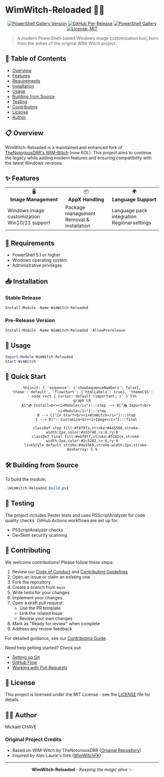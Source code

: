 # WimWitch-Reloaded 🧙‍♂️

<div align="center">

[![PowerShell Gallery Version](https://img.shields.io/powershellgallery/v/WimWitch-Reloaded?style=flat-square&label=Release&color=blue)](https://www.powershellgallery.com/packages/WimWitch-Reloaded)
[![GitHub Pre-Release](https://img.shields.io/github/v/release/mchave3/WimWitch-Reloaded?include_prereleases&style=flat-square&label=Pre-Release&color=orange)](https://github.com/mchave3/WimWitch-Reloaded/releases)
[![PowerShell Gallery](https://img.shields.io/powershellgallery/dt/WimWitch-Reloaded?style=flat-square&color=green)](https://www.powershellgallery.com/packages/WimWitch-Reloaded)
[![License: MIT](https://img.shields.io/badge/License-MIT-blue.svg?style=flat-square)](LICENSE)

</div>

> A modern PowerShell-based Windows image customization tool, born from the ashes of the original WIM-Witch project.

<!--
<div align="center">
    <img src="docs/assets/logo.png" alt="WimWitch-Reloaded Logo" width="200"/>
</div>
-->

## 📑 Table of Contents
- [Overview](#-overview)
- [Features](#-features)
- [Requirements](#-requirements)
- [Installation](#-installation)
- [Usage](#-usage)
- [Building from Source](#️-building-from-source)
- [Testing](#-testing)
- [Contributing](#-contributing)
- [License](#-license)
- [Author](#-author)

## 📋 Overview

WimWitch-Reloaded is a maintained and enhanced fork of [TheNotoriousDRR's WIM-Witch](https://github.com/thenotoriousdrr/WIM-Witch) (now EOL). This project aims to continue the legacy while adding modern features and ensuring compatibility with the latest Windows versions.

## ✨ Features

<div align="center">
  <table>
    <tr>
      <td align="center">🖥️<br><b>Image Management</b></td>
      <td align="center">📦<br><b>AppX Handling</b></td>
      <td align="center">🌍<br><b>Language Support</b></td>
    </tr>
    <tr>
      <td>Windows image customization<br>Win10/11 support</td>
      <td>Package management<br>Removal & Installation</td>
      <td>Language pack integration<br>Regional settings</td>
    </tr>
  </table>
</div>

## 🔧 Requirements

- PowerShell 5.1 or higher
- Windows operating system
- Administrative privileges

## 📥 Installation

### Stable Release
```powershell
Install-Module -Name WimWitch-Reloaded
```

### Pre-Release Version
```powershell
Install-Module -Name WimWitch-Reloaded -AllowPrerelease
```

## 🚀 Usage

```powershell
Import-Module WimWitch-Reloaded
Start-WimWitch
```

## 🎯 Quick Start

<div align="center">

```mermaid
%%{init: { 'sequence': {'showSequenceNumbers': false}, 'theme':'default', 'flowchart': {'htmlLabels': true}, 'themeCSS': '.node rect { cursor: default !important; }' } }%%
graph LR
    A["💿 Install<br><i>Module</i>"]:::step --> B["📥 Import<br><i>Module</i>"]:::step
    B --> C["🧙‍♂️ Start<br><i>WimWitch</i>"]:::step
    C --> D["✨ Customize<br><i>Image</i>"]:::final
    
    classDef step fill:#f8f9fa,stroke:#4a5568,stroke-width:2px,color:#2d3748,rx:8,ry:8
    classDef final fill:#ebf8ff,stroke:#3182ce,stroke-width:2px,color:#2c5282,rx:8,ry:8
    linkStyle default stroke:#4a5568,stroke-width:2px,stroke-dasharray: 5 5
```

</div>

## 🛠️ Building from Source

To build the module:

```powershell
.\WimWitch-Reloaded.build.ps1
```

## 🧪 Testing

The project includes Pester tests and uses PSScriptAnalyzer for code quality checks. GitHub Actions workflows are set up for:
- PSScriptAnalyzer checks
- DevSkim security scanning

## 👥 Contributing

We welcome contributions! Please follow these steps:

1. Review our [Code of Conduct](.github/CODE_OF_CONDUCT.md) and [Contributing Guidelines](.github/CONTRIBUTING.md)
2. Open an issue or claim an existing one
3. Fork the repository
4. Create a branch from `main`
5. Write tests for your changes
6. Implement your changes
7. Open a draft pull request:
   - Use the PR template
   - Link the related issue
   - Review your own changes
8. Mark as "Ready for review" when complete
9. Address any review feedback

For detailed guidance, see our [Contributing Guide](.github/CONTRIBUTING.md).

Need help getting started? Check out:
- [Setting up Git](https://docs.github.com/get-started/quickstart/set-up-git)
- [GitHub Flow](https://docs.github.com/get-started/quickstart/github-flow)
- [Working with Pull Requests](https://docs.github.com/github/collaborating-with-pull-requests)

## 📄 License

This project is licensed under the MIT License - see the [LICENSE](LICENSE) file for details.

## 👨‍💻 Author

Mickaël CHAVE

### Original Project Credits
- Based on WIM-Witch by TheNotoriousDRR ([Original Repository](https://github.com/thenotoriousdrr/WIM-Witch))
- Inspired by Alex Laurie's fork ([WimWitchFK](https://github.com/alaurie/WimWitchFK))

---

<div align="center">

**WimWitch-Reloaded** - _Keeping the magic alive_ ✨
</div>